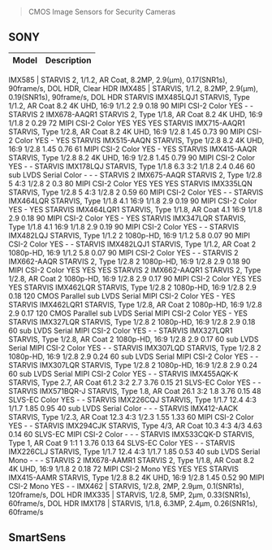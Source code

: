 > CMOS Image Sensors for Security Cameras

## SONY

Model | Description
--- | ---





IMX585 | STARVIS 2, 1/1.2, AR Coat, 8.2MP, 2.9(μm), 0.17(SNR1s), 90frame/s, DOL HDR, Clear HDR
IMX485 | STARVIS, 1/1.2, 8.2MP, 2.9(μm), 0.19(SNR1s), 90frame/s, DOL HDR
STARVIS	IMX485LQJ1		STARVIS, Type 1/1.2, AR Coat	8.2	4K UHD, 16:9	1/1.2	2.9	0.18	90	MIPI CSI-2	Color	YES	-	-
STARVIS 2	IMX678-AAQR1		STARVIS 2, Type 1/1.8, AR Coat	8.2	4K UHD, 16:9	1/1.8	2	0.29	72	MIPI CSI-2	Color	YES	YES	YES
STARVIS	IMX715-AAQR1		STARVIS, Type 1/2.8, AR Coat	8.2	4K UHD, 16:9	1/2.8	1.45	0.73	90	MIPI CSI-2	Color	YES	-	YES
STARVIS	IMX515-AAQN		STARVIS, Type 1/2.8	8.2	4K UHD, 16:9	1/2.8	1.45	0.76	61	MIPI CSI-2	Color	YES	-	YES
STARVIS	IMX415-AAQR		STARVIS, Type 1/2.8	8.2	4K UHD, 16:9	1/2.8	1.45	0.79	90	MIPI CSI-2	Color	YES	-	-
STARVIS	IMX178LQJ		STARVIS, Type 1/1.8	6.3	3:2	1/1.8	2.4	0.46	60	sub LVDS Serial	Color	-	-	-
STARVIS 2	IMX675-AAQR		STARVIS 2, Type 1/2.8	5	4:3	1/2.8	2	0.3	80	MIPI CSI-2	Color	YES	YES	YES
STARVIS	IMX335LQN		STARVIS, Type 1/2.8	5	4:3	1/2.8	2	0.59	60	MIPI CSI-2	Color	YES	-	-
STARVIS	IMX464LQR		STARVIS, Type 1/1.8	4.1	16:9	1/1.8	2.9	0.19	90	MIPI CSI-2	Color	YES	-	YES
STARVIS	IMX464LQR1		STARVIS, Type 1/1.8, AR Coat	4.1	16:9	1/1.8	2.9	0.18	90	MIPI CSI-2	Color	YES	-	YES
STARVIS	IMX347LQR		STARVIS, Type 1/1.8	4.1	16:9	1/1.8	2.9	0.19	90	MIPI CSI-2	Color	YES	-	-
STARVIS	IMX482LQJ		STARVIS, Type 1/1.2	2	1080p-HD, 16:9	1/1.2	5.8	0.07	90	MIPI CSI-2	Color	YES	-	-
STARVIS	IMX482LQJ1		STARVIS, Type 1/1.2, AR Coat	2	1080p-HD, 16:9	1/1.2	5.8	0.07	90	MIPI CSI-2	Color	YES	-	-
STARVIS 2	IMX662-AAQR		STARVIS 2, Type 1/2.8	2	1080p-HD, 16:9	1/2.8	2.9	0.18	90	MIPI CSI-2	Color	YES	YES	YES
STARVIS 2	IMX662-AAQR1		STARVIS 2, Type 1/2.8, AR Coat	2	1080p-HD, 16:9	1/2.8	2.9	0.17	90	MIPI CSI-2	Color	YES	YES	YES
STARVIS	IMX462LQR		STARVIS, Type 1/2.8	2	1080p-HD, 16:9	1/2.8	2.9	0.18	120	CMOS Parallel
sub LVDS Serial
MIPI CSI-2	Color	YES	-	YES
STARVIS	IMX462LQR1		STARVIS, Type 1/2.8, AR Coat	2	1080p-HD, 16:9	1/2.8	2.9	0.17	120	CMOS Parallel
sub LVDS Serial
MIPI CSI-2	Color	YES	-	YES
STARVIS	IMX327LQR		STARVIS, Type 1/2.8	2	1080p-HD, 16:9	1/2.8	2.9	0.18	60	sub LVDS Serial
MIPI CSI-2	Color	YES	-	-
STARVIS	IMX327LQR1		STARVIS, Type 1/2.8, AR Coat	2	1080p-HD, 16:9	1/2.8	2.9	0.17	60	sub LVDS Serial
MIPI CSI-2	Color	YES	-	-
STARVIS	IMX307LQD		STARVIS, Type 1/2.8	2	1080p-HD, 16:9	1/2.8	2.9	0.24	60	sub LVDS Serial
MIPI CSI-2	Color	YES	-	-
STARVIS	IMX307LQR		STARVIS, Type 1/2.8	2	1080p-HD, 16:9	1/2.8	2.9	0.24	60	sub LVDS Serial
MIPI CSI-2	Color	YES	-	-
STARVIS	IMX455AQK-K		STARVIS, Type 2.7, AR Coat	61.2	3:2	2.7	3.76	0.15	21	SLVS-EC	Color	YES	-	-
STARVIS	IMX571BQR-J		STARVIS, Type 1.8, AR Coat	26.1	3:2	1.8	3.76	0.15	48	SLVS-EC	Color	YES	-	-
STARVIS	IMX226CQJ		STARVIS, Type 1/1.7	12.4	4:3	1/1.7	1.85	0.95	40	sub LVDS Serial	Color	-	-	-
STARVIS	IMX412-AACK		STARVIS, Type 1/2.3, AR Coat	12.3	4:3	1/2.3	1.55	1.33	60	MIPI CSI-2	Color	YES	-	-
STARVIS	IMX294CJK		STARVIS, Type 4/3, AR Coat	10.3	4:3	4/3	4.63	0.14	60	SLVS-EC
MIPI CSI-2	Color	-	-	-
STARVIS	IMX533CQK-D		STARVIS, Type 1, AR Coat	9	1:1	1	3.76	0.13	64	SLVS-EC	Color	YES	-	-
STARVIS	IMX226CLJ		STARVIS, Type 1/1.7	12.4	4:3	1/1.7	1.85	0.53	40	sub LVDS Serial	Mono	-	-	-
STARVIS 2	IMX678-AAMR1		STARVIS 2, Type 1/1.8, AR Coat	8.2	4K UHD, 16:9	1/1.8	2	0.18	72	MIPI CSI-2	Mono	YES	YES	YES
STARVIS	IMX415-AAMR		STARVIS, Type 1/2.8	8.2	4K UHD, 16:9	1/2.8	1.45	0.52	90	MIPI CSI-2	Mono	YES	-	-
IMX462 | STARVIS, 1/2.8, 2MP, 2.9μm, 0.1(SNR1s), 120frame/s, DOL HDR
IMX335 | STARVIS, 1/2.8, 5MP, 2μm, 0.33(SNR1s), 60frame/s, DOL HDR
IMX178 | STARVIS, 1/1.8, 6.3MP, 2.4μm, 0.26(SNR1s), 60frame/s


## SmartSens
